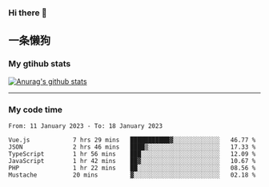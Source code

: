 ### Hi there 👋

## 一条懒狗
<!--
**kiss-me-quickly/kiss-me-quickly** is a ✨ _special_ ✨ repository because its `README.md` (this file) appears on your GitHub profile.

Here are some ideas to get you started:

- 🔭 I’m currently working on ...
- 🌱 I’m currently learning ...
- 👯 I’m looking to collaborate on ...
- 🤔 I’m looking for help with ...
- 💬 Ask me about ...
- 📫 How to reach me: ...
- 😄 Pronouns: ...
- ⚡ Fun fact: ...
-->


### My gtihub stats

[![Anurag's github stats](https://github-readme-stats.vercel.app/api?username=kiss-me-quickly)](https://github.com/anuraghazra/github-readme-stats)

***

### My code time

<!--START_SECTION:waka-->

```text
From: 11 January 2023 - To: 18 January 2023

Vue.js            7 hrs 29 mins   ███████████▓░░░░░░░░░░░░░   46.77 %
JSON              2 hrs 46 mins   ████▒░░░░░░░░░░░░░░░░░░░░   17.33 %
TypeScript        1 hr 56 mins    ███░░░░░░░░░░░░░░░░░░░░░░   12.09 %
JavaScript        1 hr 42 mins    ██▓░░░░░░░░░░░░░░░░░░░░░░   10.67 %
PHP               1 hr 22 mins    ██░░░░░░░░░░░░░░░░░░░░░░░   08.56 %
Mustache          20 mins         ▓░░░░░░░░░░░░░░░░░░░░░░░░   02.18 %
```

<!--END_SECTION:waka-->
